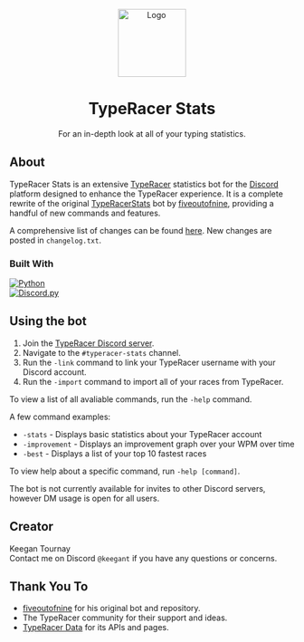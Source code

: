 <br />
<div align="center">
  
  <img src="https://i.imgur.com/KzKWgCI.png" alt="Logo" width="120" height="120">

  # TypeRacer Stats

  <p align="center">
    For an in-depth look at all of your typing statistics.
  </p>
</div>

## About

TypeRacer Stats is an extensive [TypeRacer](https://play.typeracer.com/) statistics bot for the [Discord](https://discord.com/) platform designed to enhance the TypeRacer experience.
It is a complete rewrite of the original [TypeRacerStats](https://top.gg/bot/742267194443956334) bot by [fiveoutofnine](https://www.fiveoutofnine.com/), providing a handful of new commands and features.

A comprehensive list of changes can be found <a href="https://keegan-t.github.io/TypeRacer-Stats-Changes/">here</a>. New changes are posted in `changelog.txt`.

### Built With
[![Python](https://img.shields.io/badge/python-3670A0?style=for-the-badge&logo=python&logoColor=ffdd54)](https://www.python.org/)<br />
[![Discord.py](https://img.shields.io/badge/discord.py-3670A0?style=for-the-badge&logo=python&logoColor=ffdd54)](https://discordpy.readthedocs.io/)

## Using the bot

1. Join the [TypeRacer Discord server](https://discord.com/invite/typeracer).
2. Navigate to the `#typeracer-stats` channel.
3. Run the `-link` command to link your TypeRacer username with your Discord account.
4. Run the `-import` command to import all of your races from TypeRacer.

To view a list of all avaliable commands, run the `-help` command.

A few command examples:
* `-stats` - Displays basic statistics about your TypeRacer account
* `-improvement` - Displays an improvement graph over your WPM over time
* `-best` - Displays a list of your top 10 fastest races

To view help about a specific command, run `-help [command]`.

The bot is not currently available for invites to other Discord servers, however DM usage is open for all users.

## Creator
Keegan Tournay
<br />
Contact me on Discord `@keegant` if you have any questions or concerns.

## Thank You To
* [fiveoutofnine](https://www.fiveoutofnine.com/) for his original bot and repository.
* The TypeRacer community for their support and ideas.
* [TypeRacer Data](https://typeracerdata.com/) for its APIs and pages.
